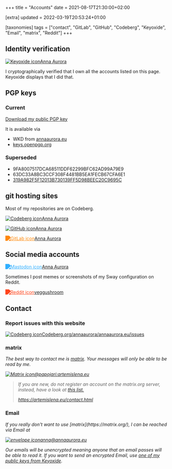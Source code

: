 +++
title = "Accounts"
date = 2021-08-17T21:30:00+02:00

[extra]
updated = 2022-03-19T20:53:24+01:00

[taxonomies]
tags = ["contact", "GitLab", "GitHub", "Codeberg", "Keyoxide", "Email", "matrix", "Reddit"]
+++
## Identity verification

<a href="https://keyoxide.org/E71487CE9FA30D35ED9668A6B1BDDD56BCE7CD72">
	<p class="badge">
		<img src="https://keyoxide.org/static/img/logo_circle.png" alt="Keyoxide icon"/>Anna Aurora
	</p>
</a>

I cryptographically verified that I own all the accounts listed on this page. Keyoxide displays that I did that.

## PGP keys

### Current

<a href="/.well-known/openpgpkey/hu/fxy63pyohfbm34b533z1nk4bhfhbkpsh">
	<p class="badge">
		Download my public PGP key
	</p>
</a>

It is available via
- WKD from [annaaurora.eu](https://annaaurora.eu)
- [keys.openpgp.org](https://keys.openpgp.org/vks/v1/by-fingerprint/E71487CE9FA30D35ED9668A6B1BDDD56BCE7CD72)

### Superseded

- 9FA8007517DCA68511DDF62299BFC62AD99A79E9
- 63DC33A8BC3CCF308F4481BB5EA1FECB67CFA6E1
- [319A982F5F12013B730139FF5D98BEEC20C9695C](https://keys.openpgp.org/vks/v1/by-fingerprint/319A982F5F12013B730139FF5D98BEEC20C9695C)

## git hosting sites

Most of my repositories are on Codeberg.

<a href="https://codeberg.org/annaaurora">
	<p class="badge">
		<img class="white-when-dark" src="../logos/codeberg.svg" alt="Codeberg icon"/>Anna Aurora
	</p>
</a>

<a href="https://github.com/annaaurora">
	<p class="badge">
		<img class="white-when-dark" src="../fontawesome/svgs/brands/github.svg" alt="GitHub icon"/>Anna Aurora
	</p>
</a>

<a href="https://gitlab.com/annaaurora">
	<p class="badge">
		<img style="filter: invert(50%) sepia(100%) saturate(250%) hue-rotate(350deg)
		brightness(90%) contrast(200%);" src="../fontawesome/svgs/brands/gitlab.svg" alt="GitLab icon"/>Anna Aurora
	</p>
</a>

## Social media accounts

<a rel="me" href="https://uwu.social/@annaaurora">
	<p class="badge">
		<img style="filter: invert(50%) sepia(150%) saturate(250%) hue-rotate(180deg)
		brightness(90%) contrast(300%);" src="../fontawesome/svgs/brands/mastodon.svg" alt="Mastodon icon"/>Anna Aurora
	</p>
</a>

Sometimes I post memes or screenshots of my Sway configuration on Reddit.

<a href="https://reddit.artemislena.eu/u/veggushroom">
	<p class="badge">
		<img style="filter: invert(50%) sepia(100%) saturate(250%) hue-rotate(315deg)
		brightness(90%) contrast(600%);" src="../fontawesome/svgs/brands/reddit-alien.svg" alt="Reddit icon"/>veggushroom
	</p>
</a>

## Contact

### Report issues with this website

<a href="https://codeberg.org/annaaurora/annaaurora.eu/issues">
	<p class="badge">
		<img class="white-when-dark" src="../logos/codeberg.svg" alt="Codeberg icon"/>Codeberg.org/annaaurora/annaaurora.eu/issues
	</p>
</a>

### matrix

<address>

The best way to contact me is [matrix](https://matrix.org/). Your messages will only be able to be read by me.

<a href="https://matrix.to/#/@papojari:artemislena.eu">
	<p class="badge">
		<img class="white-when-dark" src="../logos/matrix.svg" alt="Matrix icon"/>@papojari:artemislena.eu
	</p>
</a>

> If you are new, do not register an account on the matrix.org server, instead, have a look at [this list.](https://github.com/techlore/faq-bot/blob/6c257e35c9033de7222be16528f3ab39a466b56a/faq.json#L10)
>
> <https://artemislena.eu/contact.html>
</address>

### Email

<address>
If you really don't want to use [matrix](https://matrix.org/), I can be reached via Email at

<a href="mailto:anna@annaaurora.eu">
	<p class="badge">
		<img class="white-when-dark" src="../fontawesome/svgs/regular/envelope.svg" alt="envelope icon"/>anna@annaaurora.eu
	</p>
</a>

Our emails will be unencrypted meaning anyone that an email passes will be able to read it. If you want to send an encrypted Email, use [one of my public keys from Keyoxide](#identity-verification).
</address>
